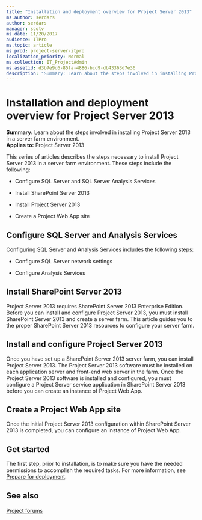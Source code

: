 ```yaml
---
title: "Installation and deployment overview for Project Server 2013"
ms.author: serdars
author: serdars
manager: scotv
ms.date: 11/20/2017
audience: ITPro
ms.topic: article
ms.prod: project-server-itpro
localization_priority: Normal
ms.collection: IT_ProjectAdmin
ms.assetid: d3b7e9d6-85fa-4886-bcd9-db43363d7e36
description: "Summary: Learn about the steps involved in installing Project Server 2013 in a server farm environment."
---
```


# Installation and deployment overview for Project Server 2013
 
 **Summary:** Learn about the steps involved in installing Project Server 2013 in a server farm environment.<br/>
**Applies to:** Project Server 2013
  
This series of articles describes the steps necessary to install Project Server 2013 in a server farm environment. These steps include the following:
  
- Configure SQL Server and SQL Server Analysis Services
    
- Install SharePoint Server 2013
    
- Install Project Server 2013
    
- Create a Project Web App site
    
## Configure SQL Server and Analysis Services

Configuring SQL Server and Analysis Services includes the following steps:
  
- Configure SQL Server network settings
    
- Configure Analysis Services
    
## Install SharePoint Server 2013

Project Server 2013 requires SharePoint Server 2013 Enterprise Edition. Before you can install and configure Project Server 2013, you must install SharePoint Server 2013 and create a server farm. This article guides you to the proper SharePoint Server 2013 resources to configure your server farm.
  
## Install and configure Project Server 2013

Once you have set up a SharePoint Server 2013 server farm, you can install Project Server 2013. The Project Server 2013 software must be installed on each application server and front-end web server in the farm. Once the Project Server 2013 software is installed and configured, you must configure a Project Server service application in SharePoint Server 2013 before you can create an instance of Project Web App.
  
## Create a Project Web App site

Once the initial Project Server 2013 configuration within SharePoint Server 2013 is completed, you can configure an instance of Project Web App.
  
## Get started

The first step, prior to installation, is to make sure you have the needed permissions to accomplish the required tasks. For more information, see [Prepare for deployment](https://technet.microsoft.com/library/5eb36d04-7d13-4495-a00e-dfa28986223c.aspx).
  
## See also

#### 

[Project forums](https://social.technet.microsoft.com/Forums/en-US/category/project)

